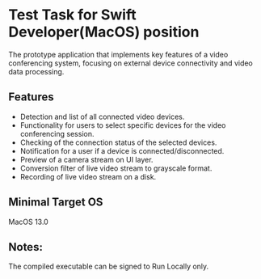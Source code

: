 # Test Task for Swift Developer(MacOS) position

The prototype application that implements key features of a video
conferencing system, focusing on external device connectivity and video data processing.

## Features

* Detection and list of all connected video devices.
* Functionality for users to select specific devices for the video
conferencing session.
* Checking of the connection status of the selected devices.
* Notification for a user if a device is connected/disconnected.
* Preview of a camera stream on UI layer.
* Conversion filter of live video stream to grayscale format.
* Recording of live video stream on a disk.

  
## Minimal Target OS
MacOS 13.0


## Notes:

The compiled executable can be signed to Run Locally only.

